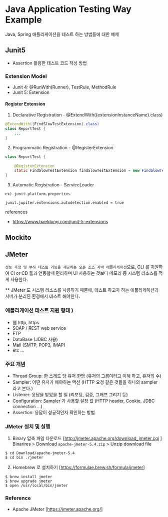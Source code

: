 # Java Application Testing Way Example
Java, Spring 애플리케이션을 테스트 하는 방법들에 대한 예제 

## Junit5
- Assertion 활용한 테스트 코드 작성 방법
 
### Extension Model
- Junit 4: @RunWith(Runner), TestRule, MethodRule
- Junit 5: Extension

#### Register Extension
1. Declarative Registration - @ExtendWith({extensionInstanceName}.class)
```java
@ExtendWith({FindSlowTestExtension}.class)
class ReportTest {
    ...
}
``` 

2. Programmatic Registration - @RegisterExtension
```java
class ReportTest {
    
    @RegisterExtension
    static FindSlowTestExtension findSlowTestExtension = new FindSlowTestExtension({THRESHOLD});
}
``` 

3. Automatic Registration - ServiceLoader  
```
ex) junit-platform.properties

junit.jupiter.extensions.autodetection.enabled = true
```

references
- https://www.baeldung.com/junit-5-extensions

## Mockito

## JMeter 
`성능 측정 및 부하 테스트 기능을 제공하는 오픈 소스 자바 애플리케이션`으로, 
CLI 를 지원하여 CI or CD 툴과 연동할때 편리하며 UI 사용하는 것보다 메모리 등 시스템 리소스를 적게 사용한다.

** JMeter 도 시스템 리소스를 사용하기 때문에, 테스트 하고자 하는 애플리케이션과 서버가 분리된 환경에서 테스트 해야한다.

### 애플리케이션 테스트 지원 형태 )
- 웹 http, https
- SOAP / REST web service
- FTP
- DataBase (JDBC 사용)
- Mail (SMTP, POP3, IMAP)
- etc ...

### 주요 개념
- Thread Group: 한 스레드 당 유저 한명 (유저의 그룹이라고 이해 하고, 유저의 수)
- Sampler: 어떤 유저가 해야하는 액션 (HTTP 요청 같은 것들을 하나의 sampler 라고 본다.)
- Listener: 응답을 받았을 할 일 (리포팅, 검증, 그래프 그리기 등)
- Configuration: Sampler 가 사용할  설정 값 (HTTP header, Cookie, JDBC connection ...)
- Assertion: 응답이 성공적인지 확인하는 방법 

### JMeter 설치 및 실행 
1. Binary 압축 파일 다운로드 [http://jmeter.apache.org/download_jmeter.cgi ]
Binarires > Download `apache-jmeter-5.4.zip` > Unzip download file
```shell script
$ cd Download/apache-jmeter-5.4
$ cd bin ./jmeter
```

2. Homebrew 로 설치하기 [https://formulae.brew.sh/formula/jmeter]
```shell script
$ brew install jmeter
$ brew upgrade jmeter 
$ open /usr/local/bin/jmeter 
```

### Reference
- Apache JMeter [https://jmeter.apache.org/]
